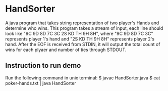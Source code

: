 # HandSorter
A java program that takes string representation of two player's Hands and determine who wins.
This program takes a stream of input, each line should look like "9C 9D 8D 7C 3C 2S KD TH 9H 8H", where "9C 9D 8D 7C 3C" 
represents player 1's hand and "2S KD TH 9H 8H" represents player 2's hand. 
After the EOF is received from STDIN, it will output the total count of wins for each plyaer and number of ties through STDOUT.

## Instruction to run demo
Run the following command in unix terminal:
$ javac HandSorter.java
$ cat poker-hands.txt | java HandSorter

